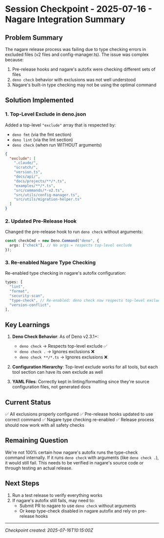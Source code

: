 # Session Checkpoint - 2025-07-16 - Nagare Integration Summary

## Problem Summary

The nagare release process was failing due to type checking errors in excluded
files (v2 files and config-manager.ts). The issue was complex because:

1. Pre-release hooks and nagare's autofix were checking different sets of files
2. `deno check` behavior with exclusions was not well understood
3. Nagare's built-in type checking may not be using the optimal command

## Solution Implemented

### 1. Top-Level Exclude in deno.json

Added a top-level `"exclude"` array that is respected by:

- `deno fmt` (via the fmt section)
- `deno lint` (via the lint section)
- `deno check` (when run WITHOUT arguments)

```json
{
  "exclude": [
    ".claude/",
    "scratch/",
    "version.ts",
    "docs/api/",
    "docs/projects/**/*.ts",
    "examples/**/*.ts",
    "src/commands/*-v2.ts",
    "src/utils/config-manager.ts",
    "src/utils/migration-helper.ts"
  ]
}
```

### 2. Updated Pre-Release Hook

Changed the pre-release hook to run `deno check` without arguments:

```typescript
const checkCmd = new Deno.Command("deno", {
  args: ["check"], // No args = respects top-level exclude
});
```

### 3. Re-enabled Nagare Type Checking

Re-enabled type checking in nagare's autofix configuration:

```typescript
types: [
  "lint",
  "format",
  "security-scan",
  "type-check", // Re-enabled: deno check now respects top-level exclude
  "version-conflict",
],
```

## Key Learnings

1. **Deno Check Behavior**: As of Deno v2.3.1+:
   - `deno check` → Respects top-level exclude ✅
   - `deno check .` → Ignores exclusions ❌
   - `deno check **/*.ts` → Ignores exclusions ❌

2. **Configuration Hierarchy**: Top-level exclude works for all tools, but each
   tool section can have its own exclude as well

3. **YAML Files**: Correctly kept in linting/formatting since they're source
   configuration files, not generated docs

## Current Status

✅ All exclusions properly configured ✅ Pre-release hooks updated to use
correct command ✅ Nagare type checking re-enabled ✅ Release process should now
work with all safety checks

## Remaining Question

We're not 100% certain how nagare's autofix runs the type-check command
internally. If it runs `deno check` with arguments (like `deno check .`), it
would still fail. This needs to be verified in nagare's source code or through
testing an actual release.

## Next Steps

1. Run a test release to verify everything works
2. If nagare's autofix still fails, may need to:
   - Submit PR to nagare to use `deno check` without arguments
   - Or keep type-check disabled in nagare autofix and rely on pre-release hooks

---

_Checkpoint created: 2025-07-16T10:15:00Z_

